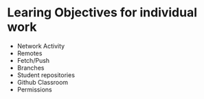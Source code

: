# Learing Objectives for individual work

* Network Activity
* Remotes
* Fetch/Push
* Branches
* Student repositories
* Github Classroom 
* Permissions